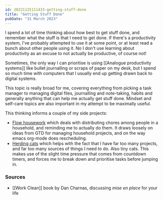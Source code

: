```yaml
---
id: 20221125111433-getting-stuff-done
title: "Getting Stuff Done"
pubDate: "31 March 2023"
---
```


I spend a lot of time thinking about how best to get stuff done, and remember what the stuff is that I need to get done. If there's a productivity system, I've probably attempted to use it at some point, or at least read a bunch about other people using it. No I don't use learning about productivity as an excuse to not actually be productive, of course not!

Sometimes, the only way I can prioritise is using [[Analogue productivity systems]] like bullet journalling or scraps of paper on my desk, but I spend so much time with computers that I usually end up getting drawn back to digital systems.

This topic is really broad for me, covering everything from picking a task manager to managing digital files, journalling and note-taking, habits and generally anything that can help me actually get stuff done. Mindset and self-care topics are also important in my attempt to be maximally useful.

This thinking informs a couple of my side projects:

- [Flow housework](https://www.flowhousework.com) which deals with distributing chores among people in a household, and reminding me to actually do them. It draws loosely on ideas from GTD for managing household projects, and on the way emacs org-mode does rescheduling.
- [Herding cats](https://herdingcats.work) which helps with the fact that I have far too many projects, and far too many sources of things I need to do. Also tiny cats. This makes use of the slight time pressure that comes from countdown timers, and forces me to break down and prioritise tasks before jumping in.

### Sources

- [[Work Clean]] book by Dan Charnas, discussing _mise en place_ for your life
